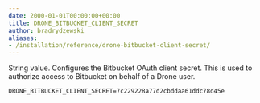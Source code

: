 ```yaml
---
date: 2000-01-01T00:00:00+00:00
title: DRONE_BITBUCKET_CLIENT_SECRET
author: bradrydzewski
aliases:
- /installation/reference/drone-bitbucket-client-secret/
---
```


String value. Configures the Bitbucket OAuth client secret. This is used to authorize access to Bitbucket on behalf of a Drone user.

```
DRONE_BITBUCKET_CLIENT_SECRET=7c229228a77d2cbddaa61ddc78d45e
```
